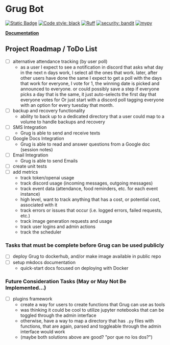 # Grug Bot

[![Static Badge](https://img.shields.io/badge/Github-Public%20Repo-blue?logo=github&link=https%3A%2F%2Fgithub.com%2FFoehammer82%2FGrug)](https://github.com/Foehammer82/Grug)
[![Code style: black](https://img.shields.io/badge/code%20style-black-000000.svg)](https://github.com/psf/black)
[![Ruff](https://img.shields.io/endpoint?url=https://raw.githubusercontent.com/astral-sh/ruff/main/assets/badge/v2.json)](https://github.com/astral-sh/ruff)
[![security: bandit](https://img.shields.io/badge/security-bandit-yellow.svg)](https://github.com/PyCQA/bandit)
[![mypy](https://img.shields.io/badge/mypy-checked-blue)](https://github.com/python/mypy)

[**Documentation**](https://foehammer82.github.io/Grug)

## Project Roadmap / ToDo List

- [ ] alternative attendance tracking (by user poll)
    - as a user I expect to see a notification in discord that asks what day in the next n days work, I select all the
      ones that work. later, after other users have done the same I expect to get a poll with the days that work for
      everyone, I vote for 1, the winning date is picked and announced to everyone. or could possibly save a step if
      everyone picks a day that is the same, it just auto-selects the first day that everyone votes for Or just start
      with a discord poll tagging everyone with an option for every tuesday that month.
- [ ] backup and recovery functionality
    - ability to back up to a dedicated directory that a user could map to a volume to handle backups and recovery
- [ ] SMS Integration
    - Grug is able to send and receive texts
- [ ] Google Docs Integration
    - Grug is able to read and answer questions from a Google doc (session notes)
- [ ] Email Integration
    - Grug is able to send Emails
- [ ] create unit tests
- [ ] add metrics
    - track token/openai usage
    - track discord usage (incoming messages, outgoing messages)
    - track event data (attendance, food reminders, etc. for each event instance)
    - high level, want to track anything that has a cost, or potential cost, associated with it
    - track errors or issues that occur (i.e. logged errors, failed requests, etc.)
    - track image generation requests and usage
    - track user logins and admin actions
    - track the scheduler

### Tasks that must be complete before Grug can be used publicly

- [ ] deploy Grug to dockerhub, and/or make image available in public repo
- [ ] setup mkdocs documentation
    - quick-start docs focused on deploying with Docker

### Future Consideration Tasks (May or May Not Be Implemented...)

- [ ] plugins framework
    - create a way for users to create functions that Grug can use as tools
    - was thinking it could be cool to utilize jupyter notebooks that can be toggled through the admin interface
    - otherwise, have a way to map a directory that has `.py` files with functions, that are again, parsed and
      toggleable through the admin interface would work
    - (maybe both solutions above are good? "por que no los dos?")
